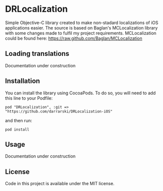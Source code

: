 DRLocalization
==============

Simple Objective-C library created to make non-stadard localizations of iOS applications easier. The source is based on Baglan's MCLocalization library with some changes made to fulfil my project requirements. MCLocalization could be found here: https://raw.github.com/Baglan/MCLocalization

## Loading translations

Documentation under construction

## Installation

You can install the library using CocoaPods. To do so, you will need to add this line to your Podfile:

	pod "DRLocalization", :git => "https://github.com/darrarski/DRLocalization-iOS"
	
and then run:

	pod install

## Usage

Documentation under construction

## License

Code in this project is available under the MIT license.
